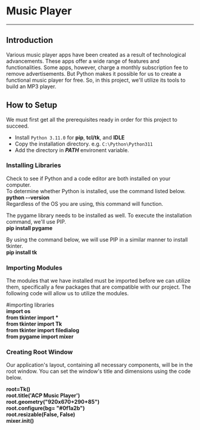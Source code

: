 # Music Player
--------------

## Introduction

Various music player apps have been created as a result of technological advancements. 
These apps offer a wide range of features and functionalities. 
Some apps, however, charge a monthly subscription fee to remove advertisements.
But Python makes it possible for us to create a functional music player for free.
So, in this project, we'll utilize its tools to build an MP3 player.

## How to Setup
We must first get all the prerequisites ready in order for this project to succeed.

  * Install `Python 3.11.0` for **pip**,  **tcl/tk**, and **IDLE** <br />
  * Copy the installation directory. e.g. `C:\Python\Python311` <br />
  * Add the directory in ***PATH*** environent variable. <br />

### Installing Libraries

Check to see if Python and a code editor are both installed on your computer. <br />
To determine whether Python is installed, use the command listed below.  <br />
**python --version** <br />
Regardless of the OS you are using, this command will function.

The pygame library needs to be installed as well. To execute the installation command, we'll use PIP. <br />
**pip install pygame** <br />

By using the command below, we will use PIP in a similar manner to install tkinter. <br />
**pip install tk**

### Importing Modules 

The modules that we have installed must be imported before we can utilize them,
specifically a few packages that are compatible with our project.
The following code will allow us to utilize the modules. <br />

#importing libraries <br />
**import os <br />
from tkinter import * <br />
from tkinter import Tk <br />
from tkinter import filedialog <br />
from pygame import mixer** <br />

### Creating Root Window
Our application's layout, containing all necessary components, will be in the root window. 
You can set the window's title and dimensions using the code below.

**root=Tk() <br />
root.title('ACP Music Player') <br />
root.geometry("920x670+290+85") <br />
root.configure(bg= "#0f1a2b") <br />
root.resizable(False, False) <br />
mixer.init()** <br />



  
